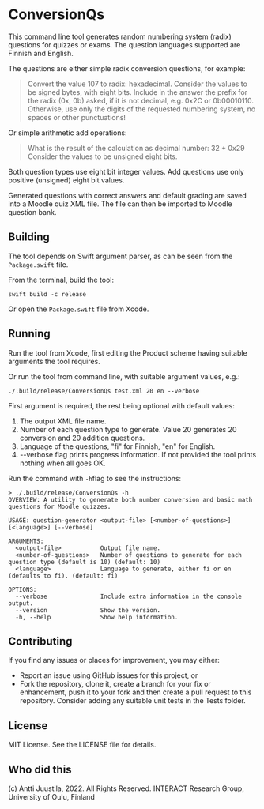 # ConversionQs

This command line tool generates random numbering system (radix) questions for quizzes or exams. The question languages supported are Finnish and English.

The questions are either simple radix conversion questions, for example:

> Convert the value 107 to radix: hexadecimal.
> Consider the values to be signed bytes, with eight bits.
> Include in the answer the prefix for the radix (0x, 0b) asked, if it is not decimal, e.g. 0x2C or 0b00010110.
> Otherwise, use only the digits of the requested numbering system, no spaces or other punctuations!

Or simple arithmetic add operations:

> What is the result of the calculation as decimal number: 32 + 0x29
> Consider the values to be unsigned eight bits.

Both question types use eight bit integer values. Add questions use only positive (unsigned) eight bit values.

Generated questions with correct answers and default grading are saved into a Moodle quiz XML file. The file can then be imported to Moodle question bank.

## Building

The tool depends on Swift argument parser, as can be seen from the `Package.swift` file.

From the terminal, build the tool:

```console
swift build -c release
```

Or open the `Package.swift` file from Xcode.

## Running

Run the tool from Xcode, first editing the Product scheme having suitable arguments the tool requires. 
 
Or run the tool from command line, with suitable argument values, e.g.:

```console
./.build/release/ConversionQs test.xml 20 en --verbose
```

First argument is required, the rest being optional with default values:

1. The output XML file name.
2. Number of each question type to generate. Value 20 generates 20 conversion and 20 addition questions.
3. Language of the questions, "fi" for Finnish, "en" for English.
4. --verbose flag prints progress information. If not provided the tool prints nothing when all goes OK. 

Run the command with `-h`flag to see the instructions:

```console
> ./.build/release/ConversionQs -h
OVERVIEW: A utility to generate both number conversion and basic math questions for Moodle quizzes.

USAGE: question-generator <output-file> [<number-of-questions>] [<language>] [--verbose]

ARGUMENTS:
  <output-file>           Output file name.
  <number-of-questions>   Number of questions to generate for each question type (default is 10) (default: 10)
  <language>              Language to generate, either fi or en (defaults to fi). (default: fi)

OPTIONS:
  --verbose               Include extra information in the console output.
  --version               Show the version.
  -h, --help              Show help information.
```


## Contributing

If you find any issues or places for improvement, you may either:

* Report an issue using GitHub issues for this project, or
* Fork the repository, clone it, create a branch for your fix or enhancement, push it to your fork and then create a pull request to this repository. Consider adding any suitable unit tests in the Tests folder.

## License

MIT License. See the LICENSE file for details.

## Who did this

(c) Antti Juustila, 2022. All Rights Reserved.
INTERACT Research Group, University of Oulu, Finland

